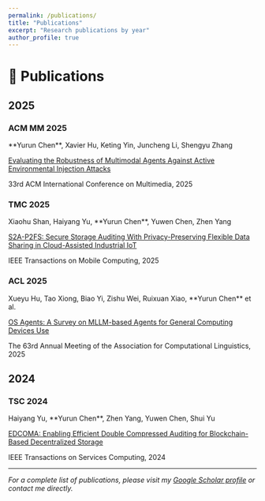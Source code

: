 ```yaml
---
permalink: /publications/
title: "Publications"
excerpt: "Research publications by year"
author_profile: true
---
```


# 📝 Publications

<div class="publication-year">
  <h2 class="publication-year-label">2025</h2>
  
  <div class="publication-item">
    <h3>ACM MM 2025</h3>
    <p><span class="publication-authors">**Yurun Chen**, Xavier Hu, Keting Yin, Juncheng Li, Shengyu Zhang</span></p>
    <p><a href="https://arxiv.org/abs/2502.13053">Evaluating the Robustness of Multimodal Agents Against Active Environmental Injection Attacks</a></p>
    <p><span class="publication-venue">33rd ACM International Conference on Multimedia, 2025</span></p>
  </div>

  <div class="publication-item">
    <h3>TMC 2025</h3>
    <p><span class="publication-authors">Xiaohu Shan, Haiyang Yu, **Yurun Chen**, Yuwen Chen, Zhen Yang</span></p>
    <p><a href="https://ieeexplore.ieee.org/document/10568383">S2A-P2FS: Secure Storage Auditing With Privacy-Preserving Flexible Data Sharing in Cloud-Assisted Industrial IoT</a></p>
    <p><span class="publication-venue">IEEE Transactions on Mobile Computing, 2025</span></p>
  </div>

  <div class="publication-item">
    <h3>ACL 2025</h3>
    <p><span class="publication-authors">Xueyu Hu, Tao Xiong, Biao Yi, Zishu Wei, Ruixuan Xiao, **Yurun Chen** et al.</span></p>
    <p><a href="https://github.com/OS-Agent-Survey/OS-Agent-Survey/blob/main/paper.pdf">OS Agents: A Survey on MLLM-based Agents for General Computing Devices Use</a></p>
    <p><span class="publication-venue">The 63rd Annual Meeting of the Association for Computational Linguistics, 2025</span></p>
  </div>
</div>

<div class="publication-year">
  <h2 class="publication-year-label">2024</h2>
  
  <div class="publication-item">
    <h3>TSC 2024</h3>
    <p><span class="publication-authors">Haiyang Yu, **Yurun Chen**, Zhen Yang, Yuwen Chen, Shui Yu</span></p>
    <p><a href="https://ieeexplore.ieee.org/document/10568383">EDCOMA: Enabling Efficient Double Compressed Auditing for Blockchain-Based Decentralized Storage</a></p>
    <p><span class="publication-venue">IEEE Transactions on Services Computing, 2024</span></p>
  </div>
</div>

---

*For a complete list of publications, please visit my [Google Scholar profile](https://scholar.google.com/citations?user=YOUR_GOOGLE_SCHOLAR_ID) or contact me directly.* 
